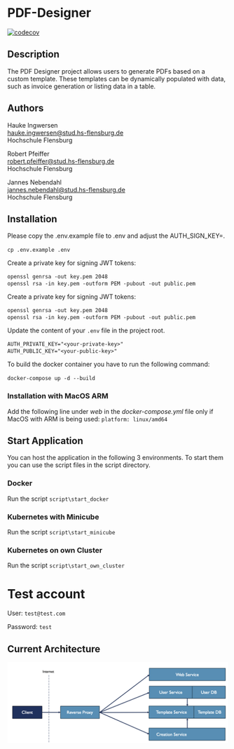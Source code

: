 # PDF-Designer

[![codecov](https://codecov.io/gh/hingew/hsfl-master-ai-cloud-engineering/graph/badge.svg?token=CDPMA4XLME)](https://codecov.io/gh/hingew/hsfl-master-ai-cloud-engineering)

## Description

The PDF Designer project allows users to generate PDFs based on a custom template. These templates can be dynamically populated with data, such as invoice generation or listing data in a table.

## Authors

Hauke Ingwersen\
hauke.ingwersen@stud.hs-flensburg.de\
Hochschule Flensburg

Robert Pfeiffer\
robert.pfeiffer@stud.hs-flensburg.de\
Hochschule Flensburg

Jannes Nebendahl\
jannes.nebendahl@stud.hs-flensburg.de\
Hochschule Flensburg

## Installation

Please copy the .env.example file to .env and adjust the AUTH_SIGN_KEY=.

`cp .env.example .env`

Create a private key for signing JWT tokens:

``` 
openssl genrsa -out key.pem 2048
openssl rsa -in key.pem -outform PEM -pubout -out public.pem
```


Create a private key for signing JWT tokens:

``` 
openssl genrsa -out key.pem 2048
openssl rsa -in key.pem -outform PEM -pubout -out public.pem
```


Update the content of your `.env` file in the project root.
```
AUTH_PRIVATE_KEY="<your-private-key>"
AUTH_PUBLIC_KEY="<your-public-key>"
```

To build the docker container you have to run the following command:


`docker-compose up -d --build`

### Installation with MacOS ARM

Add the following line under _web_ in the _docker-compose.yml_ file only if MacOS with ARM is being used:
`platform: linux/amd64`

## Start Application

You can host the application in the following 3 environments. To start them you can use the script files in the script directory.

### Docker

Run the script `script\start_docker`

### Kubernetes with Minicube

Run the script `script\start_minicube`

### Kubernetes on own Cluster

Run the script `script\start_own_cluster`

# Test account
User: `test@test.com`

Password: `test`

## Current Architecture

![currentArchitecture](currentArchitecture.png)
